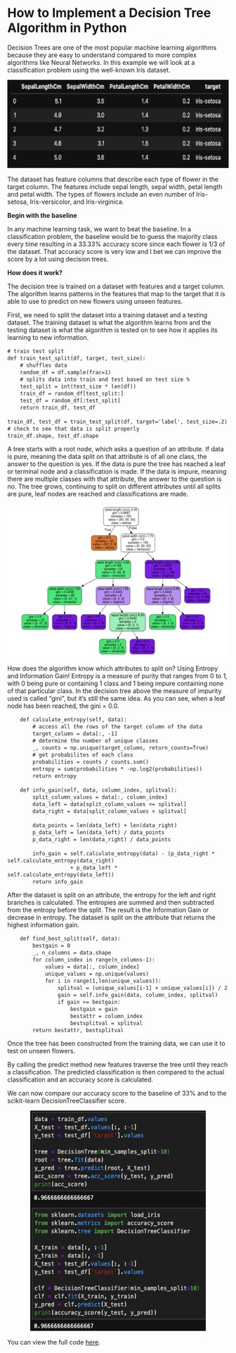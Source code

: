 # How to Implement a Decision Tree Algorithm in Python

Decision Trees are one of the most popular machine learning algorithms because they are easy to understand compared to more complex algorithms like Neural Networks.  In this example we will look at a classification problem using the well-known Iris dataset.  

<p align="center">
    <img width="600" height="200" src="/IrisDatasetHead.png">
</p>

The dataset has feature columns that describe each type of flower in the target column.  The features include sepal length, sepal width, petal length and petal width.  The types of flowers include an even number of Iris-setosa, Iris-versicolor, and Iris-virginica.  

**Begin with the baseline**

In any machine learning task, we want to beat the baseline.  In a classification problem, the baseline would be to guess the majority class every time resulting in a 33.33% accuracy score since each flower is 1/3 of the dataset.  That accuracy score is very low and I bet we can improve the score by a lot using decision trees.  

**How does it work?**

The decision tree is trained on a dataset with features and a target column.  The algorithm learns patterns in the features that map to the target that it is able to use to predict on new flowers using unseen features.  

First, we need to split the dataset into a training dataset and a testing dataset.  The training dataset is what the algorithm learns from and the testing dataset is what the algorithm is tested on to see how it applies its learning to new information.  

```
# train test split
def train_test_split(df, target, test_size):
    # shuffles data
    random_df = df.sample(frac=1)
    # splits data into train and test based on test size %
    test_split = int(test_size * len(df))
    train_df = random_df[test_split:]
    test_df = random_df[:test_split]
    return train_df, test_df
    
train_df, test_df = train_test_split(df, target='label', test_size=.2)
# check to see that data is split properly
train_df.shape, test_df.shape
```

A tree starts with a root node, which asks a question of an attribute.  If data is pure, meaning the data split on that attribute is of all one class, the answer to the question is yes.  If the data is pure the tree has reached a leaf or terminal node and a classification is made.  If the data is impure, meaning there are multiple classes with that attribute, the answer to the question is no.  The tree grows, continuing to split on different attributes until all splits are pure, leaf nodes are reached and classifications are made.  

![Decision Tree Sklearn](/DecisionTree.png)

How does the algorithm know which attributes to split on?  Using Entropy and Information Gain!  Entropy is a measure of purity that ranges from 0 to 1, with 0 being pure or containing 1 class and 1 being impure containing none of that particular class.  In the decision tree above the measure of impurity used is called “gini”, but it’s still the same idea.  As you can see, when a leaf node has been reached, the gini = 0.0.  

```
    def calculate_entropy(self, data):
        # access all the rows of the target column of the data
        target_column = data[:, -1]
        # determine the number of unique classes
        _, counts = np.unique(target_column, return_counts=True)
        # get probabilites of each class
        probabilities = counts / counts.sum()
        entropy = sum(probabilities * -np.log2(probabilities))
        return entropy

    def info_gain(self, data, column_index, splitval):
        split_column_values = data[:, column_index]
        data_left = data[split_column_values <= splitval]
        data_right = data[split_column_values > splitval]

        data_points = len(data_left) + len(data_right)
        p_data_left = len(data_left) / data_points
        p_data_right = len(data_right) / data_points

        info_gain = self.calculate_entropy(data) - (p_data_right * self.calculate_entropy(data_right) 
                    + p_data_left *  self.calculate_entropy(data_left))
        return info_gain
```

After the dataset is split on an attribute, the entropy for the left and right branches is calculated.  The entropies are summed and then subtracted from the entropy before the split.  The result is the Information Gain or decrease in entropy. The dataset is split on the attribute that returns the highest information gain.    

```
    def find_best_split(self, data):
        bestgain = 0
        _, n_columns = data.shape
        for column_index in range(n_columns-1):
            values = data[:, column_index]
            unique_values = np.unique(values)
            for i in range(1,len(unique_values)):
                splitval = (unique_values[i-1] + unique_values[i]) / 2
                gain = self.info_gain(data, column_index, splitval)
                if gain >= bestgain:
                    bestgain = gain
                    bestattr = column_index
                    bestsplitval = splitval
        return bestattr, bestsplitval
```

Once the tree has been constructed from the training data, we can use it to test on unseen flowers.  

By calling the predict method new features traverse the tree until they reach a classification.  The predicted classification is then compared to the actual classification and an accuracy score is calculated.  

We can now compare our accuracy score to the baseline of 33% and to the scikit-learn DecisionTreeClassifier score.  

<p align="center">
    <img width="400" height="500" src="/ComparisonSklearn.png">
</p>

You can view the full code [here](https://github.com/jbell1991/DecisionTree/blob/master/DecisionTree.ipynb).  
